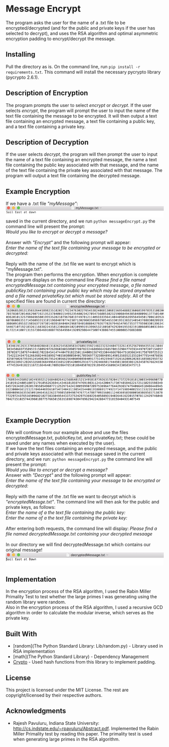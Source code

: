 # Message Encrypt

The program asks the user for the name of a .txt file to be encrypted/decrypted (and for the public and private keys if the user has selected to decrypt), and uses the RSA algorithm and optimal asymmetric encryption padding to encrypt/decrypt the message.

## Installing

Pull the directory as is.  On the command line, run `pip install -r requirements.txt`.  This command will install the necessary pycrypto library (pycrypto 2.6.1).

## Description of Encryption
The program prompts the user to select *encrypt* or *decrypt*. If the user selects *encrypt*, the program will prompt the user to input the name of the text file containing the message to be encrypted. It will then output a text file containing an encrypted message, a text file containing a public key, and a text file containing a private key. <br />
## Description of Decryption
If the user selects *decrypt*, the program will then prompt the user to input the name of a text file containing an encrypted message, the name a text file containing the public key associated with that message, and the name of the text file containing the private key associated with that message. The program will output a text file containing the decrypted message. <br />

## Example Encryption
If we have a .txt file *"myMessage"*: <br />
![myMessage.txt](example/A.png) <br />
saved in the current directory, and we run `python messageEncrypt.py` the command line will present the prompt:  <br />
*Would you like to encrypt or decrypt a message?* <br /><br />
Answer with *"Encrypt"* and the following prompt will appear: <br />
*Enter the name of the text file containing your message to be encrypted or decrypted:* <br /> <br />
Reply with the name of the .txt file we want to encrypt which is "myMessage.txt". <br /> 
The program then performs the encryption.  When encryption is complete the program displays on the command line *Please find a file named encryptedMessage.txt containing your encrypted message, a file named publicKey.txt containing your public key which may be stored anywhere and a file named privateKey.txt which must be stored safely*.  All of the specified files are  found in current the directory:  <br />
![encryptedMessage.txt](/example/B.png)
![publicKey.txt](/example/C.png)
![privateKey.txt](/example/D.png)



## Example Decryption
(We will continue from our example above and use the files encryptedMessage.txt, publicKey.txt, and privateKey.txt; these could be saved under any names when executed by the user). <br />
If we have the text files containing an encrypted message, and the public and private keys associated with that message saved in the current directory, and we run: `python messageEncrypt.py` the command line will present the prompt:  <br />
*Would you like to encrypt or decrypt a message?*  </center> <br />
Answer with *"Decrypt"* and the following prompt will appear: <br />
*Enter the name of the text file containing your message to be encrypted or decrypted:* </center>  <br /> <br />
Reply with the name of the .txt file we want to decrypt which is *"encryptedMessge.txt"*. The command line will then ask for the public and private keys, as follows:<br />
*Enter the name of a the text file containing the public key:* </br> 
*Enter the name of a the text file containing the private key:*</br> <br />
After entering both requests, the command line will display:
*Please find a file named decryptedMessage.txt containing your decrypted mesaage* </br> <br />
In our directory we will find decryptedMessage.txt which contains our original message!
![decryptedMessage.txt](/example/E.png)



## Implementation

In the encryption process of the RSA algorithm, I used the Rabin Miller Primality Test to test whether the large primes I was generating using the random library were random. <br />
Also in the encryption process of the RSA algorithm, I used a recursive GCD algorithm in order to calculate the modular inverse, which serves as the private key.



## Built With

* [random](The Python Standard Library: Lib/random.py) - Library used in RSA implementation
* [math](The Python Standard Library) - Dependency Management
* [Crypto](https://github.com/dlitz/pycrypto) - Used hash functions from this library to implement padding.



## License

This project is licensed under the MIT License. The rest are copyright/licensed by their respective authors.

## Acknowledgments

* Rajesh Pavuluru, Indiana State University: http://cs.indstate.edu/~rpavuluru/Abstract.pdf.  Implemented the Rabin Miller Primality test by reading this paper.  The primality test is used when generating large primes in the RSA algorithm.


